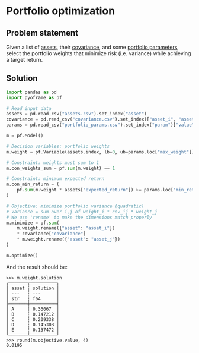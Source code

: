 # Portfolio optimization

## Problem statement

Given a list of [assets](https://github.com/Bravos-Power/pyoframe/tree/main/tests/examples/portfolio_optim/input_data/assets.csv), their [covariance](https://github.com/Bravos-Power/pyoframe/tree/main/tests/examples/portfolio_optim/input_data/covariance.csv), and some [portfolio parameters](https://github.com/Bravos-Power/pyoframe/tree/main/tests/examples/portfolio_optim/input_data/portfolio_params.csv), select the portfolio weights that minimize risk (i.e. variance) while achieving a target return.

## Solution

<!-- invisible-code-block: python
import os

os.chdir(os.path.join(os.getcwd(), "tests/examples/portfolio_optim/input_data"))
-->

```python
import pandas as pd
import pyoframe as pf

# Read input data
assets = pd.read_csv("assets.csv").set_index("asset")
covariance = pd.read_csv("covariance.csv").set_index(["asset_i", "asset_j"])
params = pd.read_csv("portfolio_params.csv").set_index("param")["value"]

m = pf.Model()

# Decision variables: portfolio weights
m.weight = pf.Variable(assets.index, lb=0, ub=params.loc["max_weight"])

# Constraint: weights must sum to 1
m.con_weights_sum = pf.sum(m.weight) == 1

# Constraint: minimum expected return
m.con_min_return = (
    pf.sum(m.weight * assets["expected_return"]) >= params.loc["min_return"]
)

# Objective: minimize portfolio variance (quadratic)
# Variance = sum over i,j of weight_i * cov_ij * weight_j
# We use 'rename' to make the dimensions match properly
m.minimize = pf.sum(
    m.weight.rename({"asset": "asset_i"})
    * covariance["covariance"]
    * m.weight.rename({"asset": "asset_j"})
)

m.optimize()
```

And the result should be:
```pycon
>>> m.weight.solution
┌───────┬──────────┐
│ asset ┆ solution │
│ ---   ┆ ---      │
│ str   ┆ f64      │
╞═══════╪══════════╡
│ A     ┆ 0.36067  │
│ B     ┆ 0.147212 │
│ C     ┆ 0.209338 │
│ D     ┆ 0.145308 │
│ E     ┆ 0.137472 │
└───────┴──────────┘
>>> round(m.objective.value, 4)
0.0195

```
